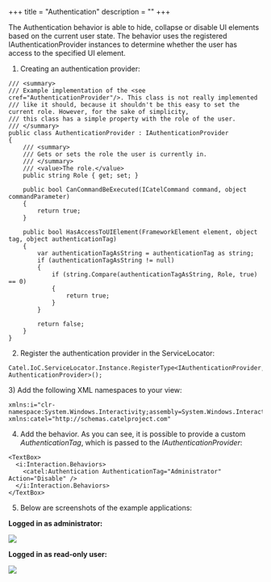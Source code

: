 +++
title = "Authentication" 
description = ""
+++

The Authentication behavior is able to hide, collapse or disable UI elements based on the current user state. The behavior uses the registered IAuthenticationProvider instances to determine whether the user has access to the specified UI element.

1) Creating an authentication provider:

```
/// <summary>
/// Example implementation of the <see cref="AuthenticationProvider"/>. This class is not really implemented
/// like it should, because it shouldn't be this easy to set the current role. However, for the sake of simplicity,
/// this class has a simple property with the role of the user.
/// </summary>
public class AuthenticationProvider : IAuthenticationProvider
{
    /// <summary>
    /// Gets or sets the role the user is currently in.
    /// </summary>
    /// <value>The role.</value>
    public string Role { get; set; }
    
    public bool CanCommandBeExecuted(ICatelCommand command, object commandParameter)
    {
        return true;
    }
    
    public bool HasAccessToUIElement(FrameworkElement element, object tag, object authenticationTag)
    {
        var authenticationTagAsString = authenticationTag as string;
        if (authenticationTagAsString != null)
        {
            if (string.Compare(authenticationTagAsString, Role, true) == 0)
            {
                return true;
            }
        }
        
        return false;
    }
}
```

2) Register the authentication provider in the ServiceLocator:

```
Catel.IoC.ServiceLocator.Instance.RegisterType<IAuthenticationProvider, AuthenticationProvider>();
```

3) Add the following XML namespaces to your view:

```
xmlns:i="clr-namespace:System.Windows.Interactivity;assembly=System.Windows.Interactivity"
xmlns:catel="http://schemas.catelproject.com"
```

4) Add the behavior. As you can see, it is possible to provide a custom *AuthenticationTag*, which is passed to the *IAuthenticationProvider*:

```
<TextBox>
  <i:Interaction.Behaviors>
    <catel:Authentication AuthenticationTag="Administrator" Action="Disable" />
  </i:Interaction.Behaviors>
</TextBox>
```

5) Below are screenshots of the example applications:

**Logged in as administrator:**

![](../../../images/catel-mvvm/behaviors-triggers/authentication/administrator.png)

**Logged in as read-only user:**

![](../../../images/catel-mvvm/behaviors-triggers/authentication/readonly.png)
